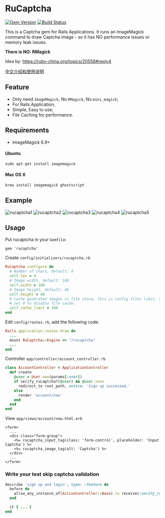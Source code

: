 # RuCaptcha

[![Gem Version](https://badge.fury.io/rb/rucaptcha.svg)](https://badge.fury.io/rb/rucaptcha)
[![Build Status](https://travis-ci.org/huacnlee/rucaptcha.svg)](https://travis-ci.org/huacnlee/rucaptcha)

This is a Captcha gem for Rails Applications. It runs an ImageMagick command to draw Captcha image - so it has NO performance issues or memory leak issues.

**There is NO: RMagick**

Idea by: https://ruby-china.org/topics/20558#reply4

[中文介绍和使用说明](https://ruby-china.org/topics/27832)


## Feature

- Only need `ImageMagick`, No `RMagick`, No `mini_magick`;
- For Rails Application;
- Simple, Easy to use;
- File Caching for performance.

## Requirements

- ImageMagick 6.9+

#### Ubuntu

```
sudo apt-get install imagemagick
```

#### Mac OS X

```bash
brew install imagemagick ghostscript
```

## Example

![rucaptcha1](https://cloud.githubusercontent.com/assets/5518/10726119/a844dfce-7c0b-11e5-99c3-a818f3ef3dd2.png) ![rucaptcha2](https://cloud.githubusercontent.com/assets/5518/10747608/2f2f5f10-7c92-11e5-860b-914db5695a57.png) ![rucaptcha3](https://cloud.githubusercontent.com/assets/5518/10747609/2f5bbac4-7c92-11e5-8192-4aa5dfb025b7.png) ![rucaptcha4](https://cloud.githubusercontent.com/assets/5518/10747611/2f7c6a12-7c92-11e5-8730-de7295b36dd6.png) ![rucaptcha5](https://cloud.githubusercontent.com/assets/5518/10747610/2f7a9d86-7c92-11e5-911a-44596c9aeef5.png)



## Usage

Put rucaptcha in your `Gemfile`:

```
gem 'rucaptcha'
```

Create `config/initializers/rucaptcha.rb`

```rb
RuCaptcha.configure do
  # Number of chars, default: 4
  self.len = 4
  # Image width, default: 180
  self.width = 180
  # Image height, default: 48
  self.height = 48
  # Cache generated images in file store, this is config files limit, default: 100
  # set 0 to disable file cache.
  self.cache_limit = 100
end
```

Edit `config/routes.rb`, add the following code:

```rb
Rails.application.routes.draw do
  ...
  mount RuCaptcha::Engine => "/rucaptcha"
  ...
end
```

Controller `app/controller/account_controller.rb`

```rb
class AccountController < ApplicationController
  def create
    @user = User.new(params[:user])
    if verify_rucaptcha?(@user) && @user.save
      redirect_to root_path, notice: 'Sign up successed.'
    else
      render 'account/new'
    end
  end
end
```

View `app/views/account/new.html.erb`

```erb
<form>
  ...
  <div class="form-group">
    <%= rucaptcha_input_tag(class: 'form-control', placeholder: 'Input Captcha') %>
    <%= rucaptcha_image_tag(alt: 'Captcha') %>
  </div>
  ...
</form>
```

### Write your test skip captcha validation

```rb
describe 'sign up and login', type: :feature do
  before do
    allow_any_instance_of(ActionController::Base).to receive(:verify_rucaptcha?).and_return(true)
  end

  it { ... }
end
```



